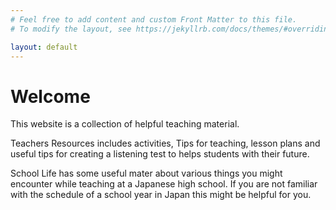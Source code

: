 ```yaml
---
# Feel free to add content and custom Front Matter to this file.
# To modify the layout, see https://jekyllrb.com/docs/themes/#overriding-theme-defaults

layout: default
---
```


<div class="home">

<div class="post-header">
<h1>Welcome</h1>
</div>

<p>This website is a collection of helpful teaching material.</p>

<p>
Teachers Resources includes activities, Tips for teaching, lesson plans and useful tips for creating a listening test to helps students with their future.
</p>

<p>
School Life has some useful mater about various things you might encounter while teaching at a Japanese high school. If you are not familiar with the schedule of a school year in Japan this might be helpful for you.
</p>

</div>